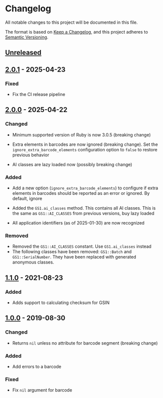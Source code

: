 # Changelog
All notable changes to this project will be documented in this file.

The format is based on [Keep a Changelog](https://keepachangelog.com/en/1.1.0/),
and this project adheres to [Semantic Versioning](https://semver.org/spec/v2.0.0.html).

## [Unreleased]

## [2.0.1] - 2025-04-23
### Fixed
- Fix the CI release pipeline

## [2.0.0] - 2025-04-22
### Changed
- Minimum supported version of Ruby is now 3.0.5 (breaking change)

- Extra elements in barcodes are now ignored (breaking change). Set the
    `ignore_extra_barcode_elements` configuration option to `false` to restore
    previous behavior

- AI classes are lazy loaded now (possibly breaking change)

### Added
- Add a new option (`ignore_extra_barcode_elements`) to configure if extra
    elements in barcodes should be reported as an error or ignored. By default,
    ignore

- Added the `GS1.ai_classes` method. This contains all AI classes. This is the
    same as `GS1::AI_CLASSES` from previous versions, buy lazy loaded

- All application identifiers (as of 2025-01-30) are now recognized

### Removed
- Removed the `GS1::AI_CLASSES` constant. Use `GS1.ai_classes` instead
- The following classes have been removed: `GS1::Batch` and `GS1::SerialNumber`.
    They have been replaced with generated anonymous classes.

## [1.1.0] - 2021-08-23

### Added
- Adds support to calculating checksum for GSIN

## [1.0.0] - 2019-08-30

### Changed
- Returns `nil` unless no attribute for barcode segment (breaking change)

### Added
- Add errors to a barcode

### Fixed
- Fix `nil` argument for barcode

[Unreleased]: https://github.com/apoex/gs1/compare/v2.0.1...HEAD

[2.0.1]: https://github.com/apoex/gs1/compare/v2.0.0...v2.0.1
[2.0.0]: https://github.com/apoex/gs1/compare/v1.1.0...v2.0.0
[1.1.0]: https://github.com/apoex/gs1/compare/v1.0.0...v1.1.0
[1.0.0]: https://github.com/apoex/gs1/releases/tag/v1.0.0
